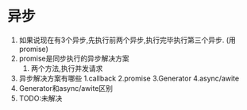 <!--
 * @Description: 
 * @Autor: Leon
 * @Date: 2019-12-12 12:09:50
 * @LastEditors: Leon
 * @LastEditTime: 2019-12-12 14:08:07
 -->

# 异步

1. 如果说现在有3个异步,先执行前两个异步,执行完毕执行第三个异步. (用promise)
2. promise是同步执行的异步解决方案
   1. 两个方法,执行并发请求
3. 异步解决方案有哪些 1.callback 2.promise 3.Generator  4.async/awite
4. Generator和async/awite区别
5. TODO:未解决
